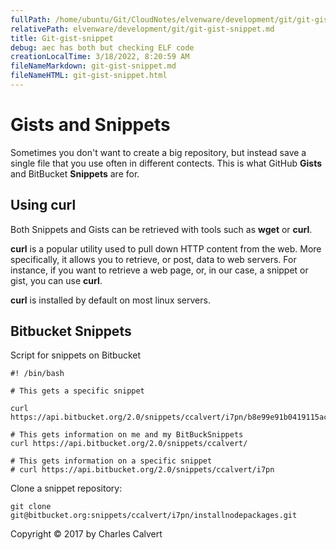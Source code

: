 ```yaml
---
fullPath: /home/ubuntu/Git/CloudNotes/elvenware/development/git/git-gist-snippet.md
relativePath: elvenware/development/git/git-gist-snippet.md
title: Git-gist-snippet
debug: aec has both but checking ELF code
creationLocalTime: 3/18/2022, 8:20:59 AM
fileNameMarkdown: git-gist-snippet.md
fileNameHTML: git-gist-snippet.html
---
```


<!-- toc -->
<!-- tocstop -->

# Gists and Snippets

Sometimes you don't want to create a big repository, but instead save a single file that you use often in different contects. This is what GitHub **Gists** and BitBucket **Snippets** are for.

## Using **curl**

Both Snippets and Gists can be retrieved with tools such as **wget** or **curl**.

**curl** is a popular utility used to pull down HTTP content from the web. More specifically, it allows you to retrieve, or post, data to web servers. For instance, if you want to retrieve a web page, or, in our case, a snippet or gist, you can use **curl**.

**curl** is installed by default on most linux servers.

## Bitbucket Snippets

Script for snippets on Bitbucket

```
#! /bin/bash

# This gets a specific snippet

curl https://api.bitbucket.org/2.0/snippets/ccalvert/i7pn/b8e99e91b0419115ac14f79ba9b3d29c6bc5446d/files/InstallNodePackages.sh

# This gets information on me and my BitBuckSnippets
curl https://api.bitbucket.org/2.0/snippets/ccalvert/

# This gets information on a specific snippet
# curl https://api.bitbucket.org/2.0/snippets/ccalvert/i7pn
```

Clone a snippet repository:

    git clone git@bitbucket.org:snippets/ccalvert/i7pn/installnodepackages.git

Copyright &copy; 2017 by Charles Calvert
